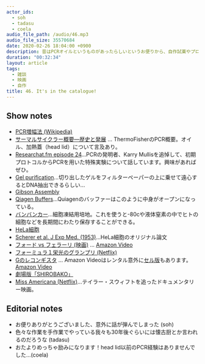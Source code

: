 ```yaml
---
actor_ids:
  - soh
  - tadasu
  - coela
audio_file_path: /audio/46.mp3
audio_file_size: 35570684
date: 2020-02-26 18:04:00 +0900
description: 昔はPCRオイルというものがあったらしいというお便りから、自作試薬やプロトコル、培養細胞と人権、おすすめ映画について話しました。
duration: "00:32:34"
layout: article
tags: 
  - 雑談
  - 映画
  - 自作
title: 46. It's in the catalogue!
---
```


## Show notes
- [PCR増幅法 (Wikipedia)](https://ja.wikipedia.org/wiki/%E3%83%9D%E3%83%AA%E3%83%A1%E3%83%A9%E3%83%BC%E3%82%BC%E9%80%A3%E9%8E%96%E5%8F%8D%E5%BF%9C)
- [サーマルサイクラー概要—歴史と発展](https://www.thermofisher.com/jp/ja/home/life-science/cloning/cloning-learning-center/invitrogen-school-of-molecular-biology/pcr-education/pcr-thermal-cyclers/pcr-thermal-cyclers-overview.html) ... ThermoFisherのPCR概要。オイル、加熱蓋（head lid）について言及あり。
- [Researchat.fm episode 24](https://researchat.fm/episode/24)...PCRの発明者、Karry Mullisを追悼して、初期プロトコルからPCRを用いた特殊実験について話しています。興味があればぜひ。
- [Gel purification](https://twitter.com/mb_bucherlab/status/1230922778372714496)...切り出したゲルをフィルターペーパーの上に乗せて遠心するとDNA抽出できるらしい...
- [Gibson Assembly](https://www.nebj.jp/products/detail/1238)
- [Qiagen Buffers](https://openwetware.org/wiki/Qiagen_Buffers)...Quiagenのバッファーはこのように中身がオープンになっている。
- [バンバンカー](https://www.n-genetics.com/products/search/detail.html?product_id=2966)...細胞凍結用培地。これを使うと-80cや液体窒素の中でヒトの細胞などを長期間にわたり保存することができる。
- [HeLa細胞](https://ja.wikipedia.org/wiki/HeLa%E7%B4%B0%E8%83%9E)
- [Scherer et al. J Exp Med. (1953)](https://www.ncbi.nlm.nih.gov/pmc/articles/PMC2136303/)...HeLa細胞のオリジナル論文
- [フォード vs フェラーリ (映画)](http://www.foxmovies-jp.com/fordvsferrari/) ... [Amazon Video](https://www.amazon.co.jp/dp/B085G1RVMM/?tag=researchatf04-22)
- [フォーミュラ１栄光のグランプリ (Netflix)](https://www.netflix.com/jp/title/80204890)
- [Gのレコンギスタ](http://www.g-reco.net/) ... Amazon Videoはレンタル意外に[セル版](https://www.amazon.co.jp/dp/B081T1K7RL/?tag=researchatf04-22)もあります。 [Amazon Video](https://www.amazon.co.jp/dp/B081T376VP/?tag=researchatf04-22)
- [劇場版「SHIROBAKO」](http://shirobako-movie.com/)
- [Miss Americana (Netflix)](https://www.netflix.com/jp/title/81028336)...テイラー・スウィフトを追ったドキュメンタリー映画。

## Editorial notes
- お便りありがとうございました、意外に話が弾んでしまった (soh)
- 色々な作業を手作業でやっている我々も30年後ぐらいには懐古厨とか言われるのだろうな (tadasu)
- おたよりめっちゃ励みになります！head lid以前のPCR経験はありませんでした…(coela)
